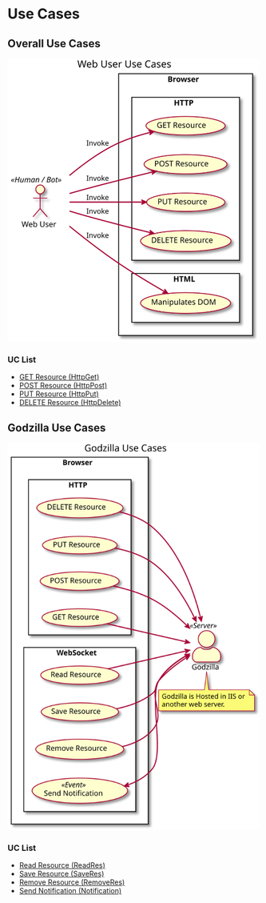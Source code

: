 Use Cases
=========

## Overall Use Cases

![Use Case Diagrams](../WebUser.svg)

### UC List

* [GET Resource (HttpGet)](Http.md#httpget)
* [POST Resource (HttpPost)](Http.md#httppost)
* [PUT Resource (HttpPut)](Http.md#httpput)
* [DELETE Resource (HttpDelete)](Http.md#httpdelete)

## Godzilla Use Cases

![Use Case Diagrams](../Godzilla.svg)

### UC List

* [Read Resource (ReadRes)](WebSocket.md#readres)
* [Save Resource (SaveRes)](WebSocket.md#saveres)
* [Remove Resource (RemoveRes)](WebSocket.md#removeres)
* [Send Notification (Notification)](WebSocket.md#notification)
